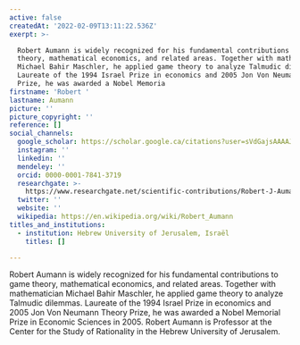 ```yaml
---
active: false
createdAt: '2022-02-09T13:11:22.536Z'
exerpt: >-

  Robert Aumann is widely recognized for his fundamental contributions to game
  theory, mathematical economics, and related areas. Together with mathematician
  Michael Bahir Maschler, he applied game theory to analyze Talmudic dilemmas.
  Laureate of the 1994 Israel Prize in economics and 2005 Jon Von Neumann Theory
  Prize, he was awarded a Nobel Memoria
firstname: 'Robert '
lastname: Aumann
picture: ''
picture_copyright: ''
reference: []
social_channels:
  google_scholar: https://scholar.google.ca/citations?user=sVdGajsAAAAJ&hl=en
  instagram: ''
  linkedin: ''
  mendeley: ''
  orcid: 0000-0001-7841-3719
  researchgate: >-
    https://www.researchgate.net/scientific-contributions/Robert-J-Aumann-7288078
  twitter: ''
  website: ''
  wikipedia: https://en.wikipedia.org/wiki/Robert_Aumann
titles_and_institutions:
  - institution: Hebrew University of Jerusalem, Israël
    titles: []

---
```


Robert Aumann is widely recognized for his fundamental contributions to game theory, mathematical economics, and related areas. Together with mathematician Michael Bahir Maschler, he applied game theory to analyze Talmudic dilemmas. Laureate of the 1994 Israel Prize in economics and 2005 Jon Von Neumann Theory Prize, he was awarded a Nobel Memorial Prize in Economic Sciences in 2005. Robert Aumann is Professor at the Center for the Study of Rationality in the Hebrew University of Jerusalem.
